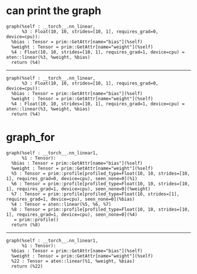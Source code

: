 # can print the graph

    graph(%self : __torch__.nn_linear,
          %3 : Float(10, 10, strides=[10, 1], requires_grad=0, device=cpu)):
      %bias : Tensor = prim::GetAttr[name="bias"](%self)
      %weight : Tensor = prim::GetAttr[name="weight"](%self)
      %4 : Float(10, 10, strides=[10, 1], requires_grad=1, device=cpu) = aten::linear(%3, %weight, %bias)
      return (%4)

---

    graph(%self : __torch__.nn_linear,
          %3 : Float(10, 10, strides=[10, 1], requires_grad=0, device=cpu)):
      %bias : Tensor = prim::GetAttr[name="bias"](%self)
      %weight : Tensor = prim::GetAttr[name="weight"](%self)
      %4 : Float(10, 10, strides=[10, 1], requires_grad=1, device=cpu) = aten::linear(%3, %weight, %bias)
      return (%4)

# graph_for

    graph(%self : __torch__.nn_linear1,
          %1 : Tensor):
      %bias : Tensor = prim::GetAttr[name="bias"](%self)
      %weight : Tensor = prim::GetAttr[name="weight"](%self)
      %5 : Tensor = prim::profile[profiled_type=Float(10, 10, strides=[10, 1], requires_grad=0, device=cpu), seen_none=0](%1)
      %6 : Tensor = prim::profile[profiled_type=Float(10, 10, strides=[10, 1], requires_grad=1, device=cpu), seen_none=0](%weight)
      %7 : Tensor = prim::profile[profiled_type=Float(10, strides=[1], requires_grad=1, device=cpu), seen_none=0](%bias)
      %4 : Tensor = aten::linear(%5, %6, %7)
      %8 : Tensor = prim::profile[profiled_type=Float(10, 10, strides=[10, 1], requires_grad=1, device=cpu), seen_none=0](%4)
       = prim::profile()
      return (%8)

---

    graph(%self : __torch__.nn_linear1,
          %1 : Tensor):
      %bias : Tensor = prim::GetAttr[name="bias"](%self)
      %weight : Tensor = prim::GetAttr[name="weight"](%self)
      %22 : Tensor = aten::linear(%1, %weight, %bias)
      return (%22)


